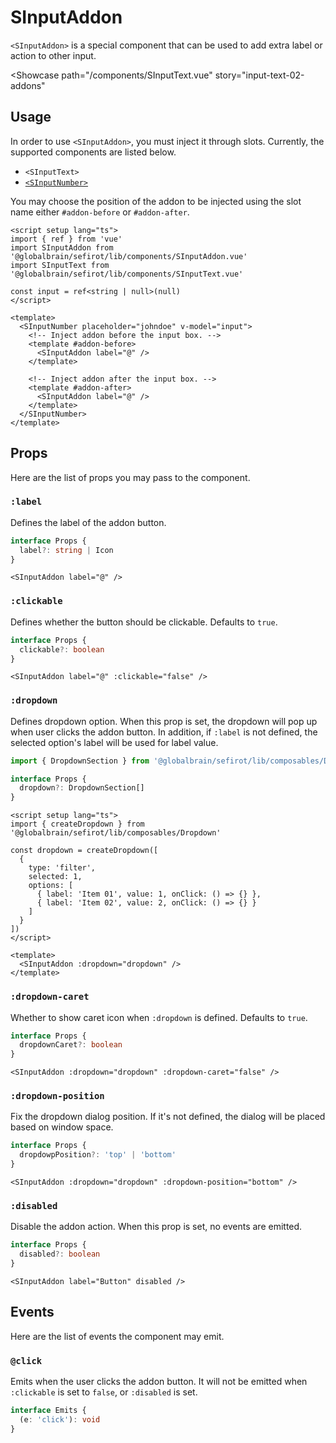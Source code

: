 <script setup lang="ts">
import { ref } from 'vue'
import SInputAddon from 'sefirot/components/SInputAddon.vue'
import SInputText from 'sefirot/components/SInputText.vue'

const input = ref<string | null>(null)
</script>

# SInputAddon

`<SInputAddon>` is a special component that can be used to add extra label or action to other input.

<Showcase
  path="/components/SInputText.vue"
  story="input-text-02-addons"
>
  <SInputText placeholder="johndoe" v-model="input">
    <template #addon-before>
      <SInputAddon label="@" :clickable="false" />
    </template>
  </SInputText>
</Showcase>

## Usage

In order to use `<SInputAddon>`, you must inject it through slots. Currently, the supported components are listed below.

- `<SInputText>`
- [`<SInputNumber>`](/components/input-number)

You may choose the position of the addon to be injected using the slot name either `#addon-before` or `#addon-after`.

```vue
<script setup lang="ts">
import { ref } from 'vue'
import SInputAddon from '@globalbrain/sefirot/lib/components/SInputAddon.vue'
import SInputText from '@globalbrain/sefirot/lib/components/SInputText.vue'

const input = ref<string | null>(null)
</script>

<template>
  <SInputNumber placeholder="johndoe" v-model="input">
    <!-- Inject addon before the input box. -->
    <template #addon-before>
      <SInputAddon label="@" />
    </template>

    <!-- Inject addon after the input box. -->
    <template #addon-after>
      <SInputAddon label="@" />
    </template>
  </SInputNumber>
</template>
```

## Props

Here are the list of props you may pass to the component.

### `:label`

Defines the label of the addon button.

```ts
interface Props {
  label?: string | Icon
}
```

```vue-html
<SInputAddon label="@" />
```

### `:clickable`

Defines whether the button should be clickable. Defaults to `true`.

```ts
interface Props {
  clickable?: boolean
}
```

```vue-html
<SInputAddon label="@" :clickable="false" />
```

### `:dropdown`

Defines dropdown option. When this prop is set, the dropdown will pop up when user clicks the addon button. In addition, if `:label` is not defined, the selected option's label will be used for label value.

```ts
import { DropdownSection } from '@globalbrain/sefirot/lib/composables/Dropdown'

interface Props {
  dropdown?: DropdownSection[]
}
```

```vue
<script setup lang="ts">
import { createDropdown } from '@globalbrain/sefirot/lib/composables/Dropdown'

const dropdown = createDropdown([
  {
    type: 'filter',
    selected: 1,
    options: [
      { label: 'Item 01', value: 1, onClick: () => {} },
      { label: 'Item 02', value: 2, onClick: () => {} }
    ]
  }
])
</script>

<template>
  <SInputAddon :dropdown="dropdown" />
</template>
```

### `:dropdown-caret`

Whether to show caret icon when `:dropdown` is defined. Defaults to `true`.

```ts
interface Props {
  dropdownCaret?: boolean
}
```

```vue-html
<SInputAddon :dropdown="dropdown" :dropdown-caret="false" />
```

### `:dropdown-position`

Fix the dropdown dialog position. If it's not defined, the dialog will be placed based on window space.

```ts
interface Props {
  dropdowpPosition?: 'top' | 'bottom'
}
```

```vue-html
<SInputAddon :dropdown="dropdown" :dropdown-position="bottom" />
```

### `:disabled`

Disable the addon action. When this prop is set, no events are emitted.

```ts
interface Props {
  disabled?: boolean
}
```

```vue-html
<SInputAddon label="Button" disabled />
```

## Events

Here are the list of events the component may emit.

### `@click`

Emits when the user clicks the addon button. It will not be emitted when `:clickable` is set to `false`, or `:disabled` is set.

```ts
interface Emits {
  (e: 'click'): void
}
```

